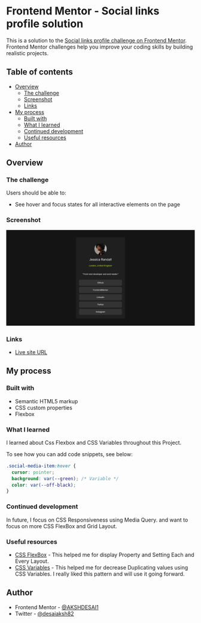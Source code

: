 # Frontend Mentor - Social links profile solution

This is a solution to the [Social links profile challenge on Frontend Mentor](https://www.frontendmentor.io/challenges/social-links-profile-UG32l9m6dQ). Frontend Mentor challenges help you improve your coding skills by building realistic projects.

## Table of contents

- [Overview](#overview)
  - [The challenge](#the-challenge)
  - [Screenshot](#screenshot)
  - [Links](#links)
- [My process](#my-process)
  - [Built with](#built-with)
  - [What I learned](#what-i-learned)
  - [Continued development](#continued-development)
  - [Useful resources](#useful-resources)
- [Author](#author)

## Overview

### The challenge

Users should be able to:

- See hover and focus states for all interactive elements on the page

### Screenshot

![](./assets/images/myImage.png)

### Links

- [Live site URL](https://akshdesai1.github.io/Social-Media-Links-Component/)

## My process

### Built with

- Semantic HTML5 markup
- CSS custom properties
- Flexbox

### What I learned

I learned about Css Flexbox and CSS Variables throughout this Project.

To see how you can add code snippets, see below:

```css
.social-media-item:hover {
  cursor: pointer;
  background: var(--green); /* Variable */
  color: var(--off-black);
}
```

### Continued development

In future, I focus on CSS Responsiveness using Media Query. and want to focus on more CSS FlexBox and Grid Layout.

### Useful resources

- [CSS FlexBox](https://www.w3schools.com/css/css3_flexbox.asp) - This helped me for display Property and Setting Each and Every Layout.
- [CSS Variables](https://www.w3schools.com/css/css3_variables.asp) - This helped me for decrease Duplicating values using CSS Variables. I really liked this pattern and will use it going forward.

## Author

- Frontend Mentor - [@AKSHDESAI1](https://www.frontendmentor.io/profile/AKSHDESAI1)
- Twitter - [@desaiaksh82](https://twitter.com/desaiaksh82)
